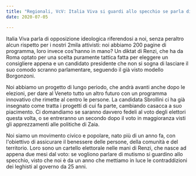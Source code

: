 ```yaml
---  
title: "Regionali, VcV: Italia Viva si guardi allo specchio se parla di zombie"
date: 2020-07-05

---
```


Italia Viva parla di opposizione ideologica riferendosi a noi, senza peraltro alcun rispetto per i nostri 2mila attivisti: noi abbiamo 200 pagine di programma, loro invece cos'hanno in mano? Un diktat di Renzi, che ha da Roma optato per una scelta puramente tattica fatta per eleggere un consigliere appena e un candidato presidente che non si sogna di lasciare il suo comodo scranno parlamentare, seguendo il già visto modello Borgonzoni.

  

Noi abbiamo un progetto di lungo periodo, che andrà avanti anche dopo le elezioni, per dare al Veneto tutto un altro futuro con un programma innovativo che rimette al centro le persone. La candidata Sbrollini ci ha già insegnato come tratta i progetti di cui fa parte, cambiando casacca a suo piacimento. Ci domandiamo se saranno davvero fedeli al voto degli elettori questa volta, o se entreranno un secondo dopo il voto in maggioranza visti gli apprezzamenti alle politiche di Zaia.

  

Noi siamo un movimento civico e popolare, nato più di un anno fa, con l'obiettivo di assicurare il benessere delle persone, della comunità e del territorio. Loro sono un cartello elettorale nelle mani di Renzi, che nasce ad appena due mesi dal voto: se vogliono parlare di mutismo si guardino allo specchio, visto che noi è da un anno che mettiamo in luce le contraddizioni dei leghisti al governo da 25 anni.
